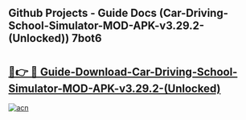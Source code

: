 ## Github Projects - Guide Docs (Car-Driving-School-Simulator-MOD-APK-v3.29.2-(Unlocked)) 7bot6

# <h2><a href="https://apkcomod.com?title=Car-Driving-School-Simulator-MOD-APK-v3.29.2-(Unlocked)">🔗👉 🔴 Guide-Download-Car-Driving-School-Simulator-MOD-APK-v3.29.2-(Unlocked) </a></h2>

[![acn](https://github.com/user-attachments/assets/0f9c940e-d8b0-45ae-aac7-cd30a18b3e1c)](https://apkcomod.com?title=Car-Driving-School-Simulator-MOD-APK-v3.29.2-(Unlocked))
